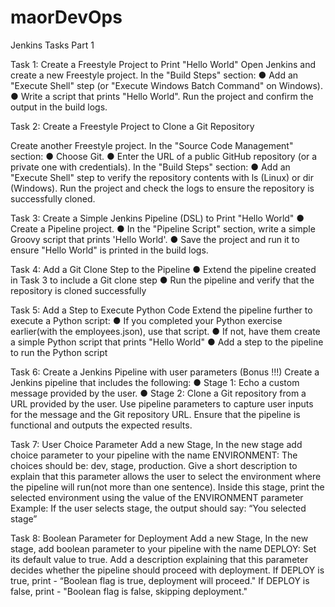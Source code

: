 # maorDevOps
Jenkins Tasks Part 1 

Task 1:
Create a Freestyle Project to Print "Hello World"
Open Jenkins and create a new Freestyle project.
In the "Build Steps" section:
●	Add an "Execute Shell" step (or "Execute Windows Batch Command" on Windows).
●	Write a script that prints "Hello World".
Run the project and confirm the output in the build logs.



Task 2: 
Create a Freestyle Project to Clone a Git Repository

Create another Freestyle project.
In the "Source Code Management" section:
●	Choose Git.
●	Enter the URL of a public GitHub repository (or a private one with credentials).
In the "Build Steps" section:
●	Add an "Execute Shell" step to verify the repository contents with ls (Linux) or dir (Windows).
Run the project and check the logs to ensure the repository is successfully cloned.


Task 3: 
Create a Simple Jenkins Pipeline (DSL) to Print "Hello World"
●	Create a Pipeline project.
●	In the "Pipeline Script" section, write a simple Groovy script that prints 'Hello World'.
●	Save the project and run it to ensure "Hello World" is printed in the build logs.

Task 4: 
Add a Git Clone Step to the Pipeline
●	Extend the pipeline created in Task 3 to include a Git clone step
●	Run the pipeline and verify that the repository is cloned successfully


Task 5: 
Add a Step to Execute Python Code
Extend the pipeline further to execute a Python script:
●	If you completed your Python exercise earlier(with the employees.json), use that script.
●	If not, have them create a simple Python script that prints "Hello World"
●	Add a step to the pipeline to run the Python script

Task 6: 
Create a Jenkins Pipeline with user parameters (Bonus !!!)
Create a Jenkins pipeline that includes the following:
●	Stage 1: Echo a custom message provided by the user.
●	Stage 2: Clone a Git repository from a URL provided by the user.
Use pipeline parameters to capture user inputs for the message and the Git repository URL.
Ensure that the pipeline is functional and outputs the expected results.

Task 7: 
User Choice Parameter
Add a new Stage,
In the new stage add choice parameter to your pipeline with the name ENVIRONMENT:
The choices should be: dev, stage, production.
Give a short description to explain that this parameter allows the user to select the environment where the pipeline will run(not more than one sentence).
Inside this stage, print the selected environment using the value of the ENVIRONMENT parameter
Example: If the user selects stage, the output should say: “You selected stage”

Task 8: 
Boolean Parameter for Deployment
Add a new Stage,
In the new stage, add boolean parameter to your pipeline with the name DEPLOY:
Set its default value to true.
Add a description explaining that this parameter decides whether the pipeline should proceed with deployment.
If DEPLOY is true, print - “Boolean flag is true, deployment will proceed."
If DEPLOY is false, print - "Boolean flag is false, skipping deployment."
 

